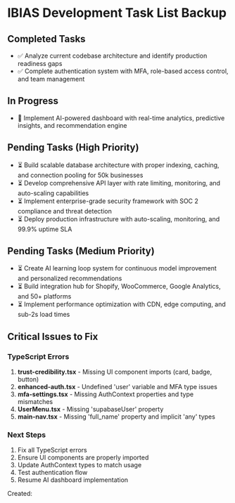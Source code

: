 # IBIAS Development Task List Backup

## Completed Tasks
- ✅ Analyze current codebase architecture and identify production readiness gaps
- ✅ Complete authentication system with MFA, role-based access control, and team management

## In Progress
- 🔄 Implement AI-powered dashboard with real-time analytics, predictive insights, and recommendation engine

## Pending Tasks (High Priority)
- ⏳ Build scalable database architecture with proper indexing, caching, and connection pooling for 50k businesses
- ⏳ Develop comprehensive API layer with rate limiting, monitoring, and auto-scaling capabilities
- ⏳ Implement enterprise-grade security framework with SOC 2 compliance and threat detection
- ⏳ Deploy production infrastructure with auto-scaling, monitoring, and 99.9% uptime SLA

## Pending Tasks (Medium Priority)
- ⏳ Create AI learning loop system for continuous model improvement and personalized recommendations
- ⏳ Build integration hub for Shopify, WooCommerce, Google Analytics, and 50+ platforms
- ⏳ Implement performance optimization with CDN, edge computing, and sub-2s load times

## Critical Issues to Fix

### TypeScript Errors
1. **trust-credibility.tsx** - Missing UI component imports (card, badge, button)
2. **enhanced-auth.tsx** - Undefined 'user' variable and MFA type issues
3. **mfa-settings.tsx** - Missing AuthContext properties and type mismatches
4. **UserMenu.tsx** - Missing 'supabaseUser' property
5. **main-nav.tsx** - Missing 'full_name' property and implicit 'any' types

### Next Steps
1. Fix all TypeScript errors
2. Ensure UI components are properly imported
3. Update AuthContext types to match usage
4. Test authentication flow
5. Resume AI dashboard implementation

Created: